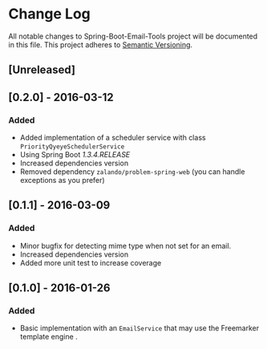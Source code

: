 # Change Log
All notable changes to Spring-Boot-Email-Tools project will be documented in this file.
This project adheres to [Semantic Versioning](http://semver.org/).

## [Unreleased]

## [0.2.0] - 2016-03-12
### Added
- Added implementation of a scheduler service with class `PriorityQyeyeSchedulerService`
- Using Spring Boot _1.3.4.RELEASE_
- Increased dependencies version
- Removed dependency `zalando/problem-spring-web` (you can handle exceptions as you prefer)

## [0.1.1] - 2016-03-09
### Added
- Minor bugfix for detecting mime type when not set for an email.
- Increased dependencies version
- Added more unit test to increase coverage

## [0.1.0] - 2016-01-26
### Added
- Basic implementation with an `EmailService` that may use the Freemarker template engine .
